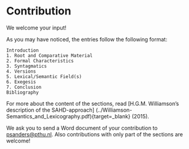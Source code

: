 # Contribution

We welcome your input!

As you may have noticed, the entries follow the following format:

	Introduction
	1. Root and Comparative Material
	2. Formal Characteristics
	3. Syntagmatics
	4. Versions
	5. Lexical/Semantic Field(s)
	6. Exegesis
	7. Conclusion
	Bibliography

For more about the content of the sections, read [H.G.M. Williamson’s description of the SAHD-approach]
(../Williamson-Semantics_and_Lexicography.pdf){target=_blank} (2015).

We ask you to send a Word document of your contribution to [psanders@pthu.nl](mailto:psanders@pthu.nl). Also contributions with only part of the sections are welcome!

